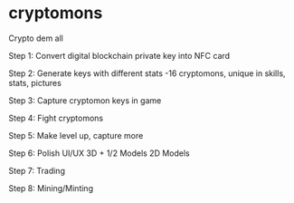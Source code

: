 # cryptomons
Crypto dem all

Step 1:
Convert digital blockchain private key into NFC card

Step 2:
Generate keys with different stats
-16 cryptomons, unique in skills, stats, pictures

Step 3:
Capture cryptomon keys in game

Step 4:
Fight cryptomons

Step 5:
Make level up, capture more

Step 6:
Polish
UI/UX
3D + 1/2 Models
2D Models

Step 7:
Trading

Step 8:
Mining/Minting
